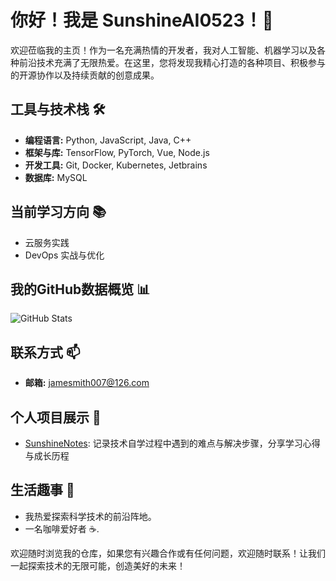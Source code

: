 # 你好！我是 SunshineAI0523！🌟

欢迎莅临我的主页！作为一名充满热情的开发者，我对人工智能、机器学习以及各种前沿技术充满了无限热爱。在这里，您将发现我精心打造的各种项目、积极参与的开源协作以及持续贡献的创意成果。

## 工具与技术栈 🛠️

- **编程语言:** Python, JavaScript, Java, C++  
- **框架与库:** TensorFlow, PyTorch, Vue, Node.js  
- **开发工具:** Git, Docker, Kubernetes, Jetbrains  
- **数据库:** MySQL

## 当前学习方向 📚

- 云服务实践  
- DevOps 实战与优化  

## 我的GitHub数据概览 📊

![GitHub Stats](https://github-readme-stats.vercel.app/api?username=SunshineAI0523&show_icons=true&theme=radical)

## 联系方式 📫

- **邮箱:** jamesmith007@126.com  

## 个人项目展示 🌟

- [SunshineNotes](https://github.com/SunshineAI0523/SunshineNotes): 记录技术自学过程中遇到的难点与解决步骤，分享学习心得与成长历程  

## 生活趣事 🎨

- 我热爱探索科学技术的前沿阵地。  
- 一名咖啡爱好者 ☕.  

欢迎随时浏览我的仓库，如果您有兴趣合作或有任何问题，欢迎随时联系！让我们一起探索技术的无限可能，创造美好的未来！  